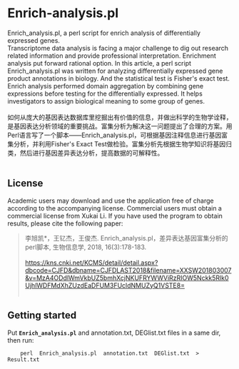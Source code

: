 # Enrich-analysis.pl
Enrich_analysis.pl, a perl script for enrich analysis of differentially expressed genes.</br>
Transcriptome data analysis is facing a major challenge to dig out research related information and provide professional interpretation. Enrichment analysis put forward rational option. In this article, a perl script Enrich_analysis.pl was written for analyzing differentially expressed gene product annotations in biology. And the statistical test is Fisher's exact test. Enrich analysis performed domain aggregation by combining gene expressions before testing for the differentially expressed. It helps investigators to assign biological meaning to some group of genes.</br></br>
如何从庞大的基因表达数据库里挖掘出有价值的信息，并做出科学的生物学诠释，是基因表达分析领域的重要挑战。富集分析为解决这一问题提出了合理的方案。用Perl语言写了一个脚本——Enrich_analysis.pl，可根据基因注释信息进行基因富集分析，并利用Fisher's Exact Test做检验。富集分析先根据生物学知识将基因归类，然后进行基因差异表达分析，提高数据的可解释性。</br></br>

## License
Academic users may download and use the application free of charge according to the accompanying license. Commercial users must obtain a commercial license from Xukai Li. If you have used the program to obtain results, please cite the following paper:</br>
> 李旭凯*，王钇杰，王俊杰. Enrich_analysis.pl，差异表达基因富集分析的perl脚本, 生物信息学, 2018, 16(3):178-183.</br></br>
> https://kns.cnki.net/KCMS/detail/detail.aspx?dbcode=CJFD&dbname=CJFDLAST2018&filename=XXSW201803007&v=MzA4ODdlWmVkbUZ5bmhXcjNKUFRYWWViRzRIOW5Nckk5Rlk0UjhlWDFMdXhZUzdEaDFUM3FUcldNMUZyQ1VSTE8=</br></br>

## Getting started
Put __`Enrich_analysis.pl`__ and annotation.txt, DEGlist.txt files in a same dir, then run:</br>
```
    perl  Enrich_analysis.pl  annotation.txt  DEGlist.txt  >  Result.txt
```
</br>
